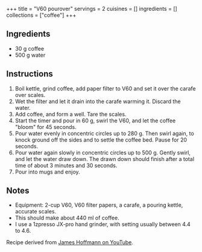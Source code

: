+++
title = "V60 pourover"
servings = 2
cuisines = []
ingredients = []
collections = ["coffee"]
+++

## Ingredients

- 30 g coffee
- 500 g water

## Instructions

1. Boil kettle, grind coffee, add paper filter to V60 and set it over the carafe over scales.
2. Wet the filter and let it drain into the carafe warming it. Discard the water.
3. Add coffee, and form a well. Tare the scales.
4. Start the timer and pour in 60 g, swirl the V60, and let the coffee "bloom" for 45 seconds.
5. Pour water evenly in concentric circles up to 280 g. Then swirl again, to knock ground off the sides and to settle the coffee bed. Pause for 20 seconds.
6. Pour water again slowly in concentric circles up to 500 g. Gently swirl, and let the water draw down. The drawn down should finish after a total time of about 3 minutes and 30 seconds.
7. Pour into mugs and enjoy.

## Notes

- Equipment: 2-cup V60, V60 filter papers, a carafe, a pouring kettle, accurate scales.
- This should make about 440 ml of coffee.
- I use a 1zpresso JX-pro hand grinder, with setting usually between 4.4 to 4.6.

Recipe derived from [James Hoffmann on YouTube](https://www.youtube.com/watch?v=AI4ynXzkSQo).

